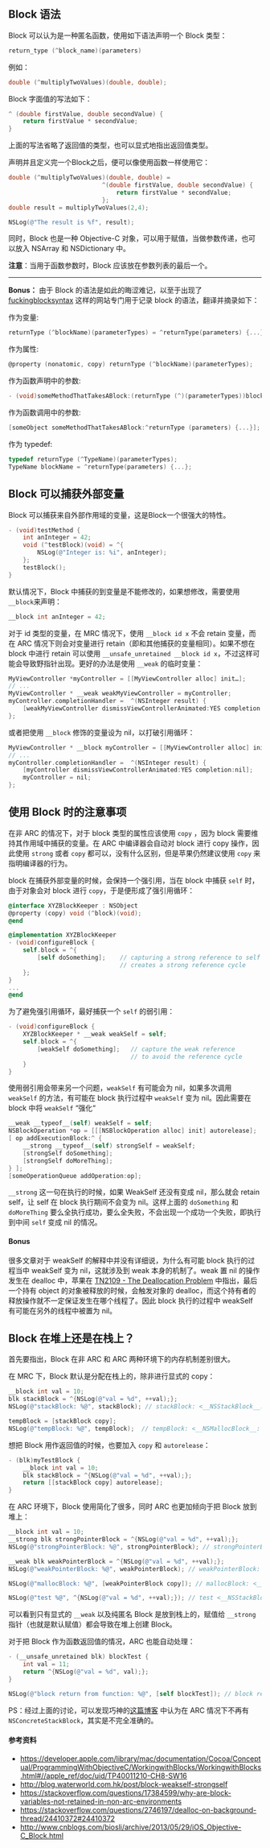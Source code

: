 ## Block 语法

Block 可以认为是一种匿名函数，使用如下语法声明一个 Block 类型：

```objectivec
return_type (^block_name)(parameters)
```

例如：

```objectivec
double (^multiplyTwoValues)(double, double);
```

Block 字面值的写法如下：

```objectivec
^ (double firstValue, double secondValue) {
    return firstValue * secondValue;
}
```

上面的写法省略了返回值的类型，也可以显式地指出返回值类型。

声明并且定义完一个Block之后，便可以像使用函数一样使用它：

```objectivec
double (^multiplyTwoValues)(double, double) =
                          ^(double firstValue, double secondValue) {
                              return firstValue * secondValue;
                          };
double result = multiplyTwoValues(2,4);

NSLog(@"The result is %f", result);
```

同时，Block 也是一种 Objective-C 对象，可以用于赋值，当做参数传递，也可以放入 NSArray 和 NSDictionary 中。

**注意**：当用于函数参数时，Block 应该放在参数列表的最后一个。

---


**Bonus：** 由于 Block 的语法是如此的晦涩难记，以至于出现了 [fuckingblocksyntax](http://fuckingblocksyntax.com/) 这样的网站专门用于记录 block 的语法，翻译并摘录如下：

作为变量:

```objectivec
returnType (^blockName)(parameterTypes) = ^returnType(parameters) {...};
```

作为属性:

```objectivec
@property (nonatomic, copy) returnType (^blockName)(parameterTypes);
```

作为函数声明中的参数:

```objective-c
- (void)someMethodThatTakesABlock:(returnType (^)(parameterTypes))blockName;
```

作为函数调用中的参数:

```objectivec
[someObject someMethodThatTakesABlock:^returnType (parameters) {...}];
```

作为 typedef:

```objectivec
typedef returnType (^TypeName)(parameterTypes);
TypeName blockName = ^returnType(parameters) {...};
```

## Block 可以捕获外部变量

Block 可以捕获来自外部作用域的变量，这是Block一个很强大的特性。

```objectivec
- (void)testMethod {
    int anInteger = 42;
    void (^testBlock)(void) = ^{
        NSLog(@"Integer is: %i", anInteger);
    };
    testBlock();
}
```


默认情况下，Block 中捕获的到变量是不能修改的，如果想修改，需要使用`__block`来声明：

```objectivec
__block int anInteger = 42;
```

对于 id 类型的变量，在 MRC 情况下，使用 `__block id x` 不会 retain 变量，而在 ARC 情况下则会对变量进行 retain（即和其他捕获的变量相同）。如果不想在 block 中进行 retain 可以使用
`__unsafe_unretained __block id x`，不过这样可能会导致野指针出现。更好的办法是使用 `__weak` 的临时变量：

```objectivec
MyViewController *myController = [[MyViewController alloc] init…];
// ...
MyViewController * __weak weakMyViewController = myController;
myController.completionHandler =  ^(NSInteger result) {
    [weakMyViewController dismissViewControllerAnimated:YES completion:nil];
};
```

或者把使用 `__block` 修饰的变量设为 nil，以打破引用循环：

```objectivec
MyViewController * __block myController = [[MyViewController alloc] init…];
// ...
myController.completionHandler =  ^(NSInteger result) {
    [myController dismissViewControllerAnimated:YES completion:nil];
    myController = nil;
};
```

## 使用 Block 时的注意事项

在非 ARC 的情况下，对于 block 类型的属性应该使用 `copy` ，因为 block 需要维持其作用域中捕获的变量。在 ARC 中编译器会自动对 block 进行 copy 操作，因此使用 `strong` 或者 `copy` 都可以，没有什么区别，但是苹果仍然建议使用 `copy` 来指明编译器的行为。

block 在捕获外部变量的时候，会保持一个强引用，当在 block 中捕获 `self` 时，由于对象会对 block 进行 `copy`，于是便形成了强引用循环：

```objectivec
@interface XYZBlockKeeper : NSObject
@property (copy) void (^block)(void);
@end
```

```objectivec
@implementation XYZBlockKeeper
- (void)configureBlock {
    self.block = ^{
        [self doSomething];    // capturing a strong reference to self
                               // creates a strong reference cycle
    };
}
...
@end
```

为了避免强引用循环，最好捕获一个 `self` 的弱引用：

```objectivec
- (void)configureBlock {
    XYZBlockKeeper * __weak weakSelf = self;
    self.block = ^{
        [weakSelf doSomething];   // capture the weak reference
                                  // to avoid the reference cycle
    }
}
```

使用弱引用会带来另一个问题，`weakSelf` 有可能会为 nil，如果多次调用 `weakSelf` 的方法，有可能在 block 执行过程中 `weakSelf` 变为 nil。因此需要在 block 中将 `weakSelf` “强化“

```objectivec
__weak __typeof__(self) weakSelf = self;
NSBlockOperation *op = [[[NSBlockOperation alloc] init] autorelease];
[ op addExecutionBlock:^ {
    __strong __typeof__(self) strongSelf = weakSelf;
    [strongSelf doSomething];
    [strongSelf doMoreThing];
} ];
[someOperationQueue addOperation:op];
```

`__strong` 这一句在执行的时候，如果 WeakSelf 还没有变成 nil，那么就会 retain self，让 self 在 block 执行期间不会变为 nil。这样上面的 `doSomething` 和 `doMoreThing` 要么全执行成功，要么全失败，不会出现一个成功一个失败，即执行到中间 `self` 变成 nil 的情况。

#### Bonus

很多文章对于 weakSelf 的解释中并没有详细说，为什么有可能 block 执行的过程当中 weakSelf 变为 nil，这就涉及到 weak 本身的机制了。weak 置 nil 的操作发生在 dealloc 中，苹果在 [TN2109 - The Deallocation Problem](https://developer.apple.com/library/content/technotes/tn2109/_index.html#//apple_ref/doc/uid/DTS40010274-CH1-SUBSECTION11) 中指出，最后一个持有 object 的对象被释放的时候，会触发对象的 dealloc，而这个持有者的释放操作就不一定保证发生在哪个线程了。因此 block 执行的过程中 weakSelf 有可能在另外的线程中被置为 nil。

## Block 在堆上还是在栈上？

首先要指出，Block 在非 ARC 和 ARC 两种环境下的内存机制差别很大。

在 MRC 下，Block 默认是分配在栈上的，除非进行显式的 copy：

```objectivec
__block int val = 10;
blk stackBlock = ^{NSLog(@"val = %d", ++val);};
NSLog(@"stackBlock: %@", stackBlock); // stackBlock: <__NSStackBlock__: 0xbfffdb28>

tempBlock = [stackBlock copy];
NSLog(@"tempBlock: %@", tempBlock);  // tempBlock: <__NSMallocBlock__: 0x756bf20>
```

想把 Block 用作返回值的时候，也要加入 `copy` 和 `autorelease`：

```objectivec
- (blk)myTestBlock {
    __block int val = 10;
    blk stackBlock = ^{NSLog(@"val = %d", ++val);};
    return [[stackBlock copy] autorelease];
}
```

在 ARC 环境下，Block 使用简化了很多，同时 ARC 也更加倾向于把 Block 放到堆上：

```objectivec
__block int val = 10;
__strong blk strongPointerBlock = ^{NSLog(@"val = %d", ++val);};
NSLog(@"strongPointerBlock: %@", strongPointerBlock); // strongPointerBlock: <__NSMallocBlock__: 0x7625120>

__weak blk weakPointerBlock = ^{NSLog(@"val = %d", ++val);};
NSLog(@"weakPointerBlock: %@", weakPointerBlock); // weakPointerBlock: <__NSStackBlock__: 0xbfffdb30>

NSLog(@"mallocBlock: %@", [weakPointerBlock copy]); // mallocBlock: <__NSMallocBlock__: 0x714ce60>

NSLog(@"test %@", ^{NSLog(@"val = %d", ++val);}); // test <__NSStackBlock__: 0xbfffdb18>
```

可以看到只有显式的 `__weak` 以及纯匿名 Block 是放到栈上的，赋值给 `__strong` 指针（也就是默认赋值）都会导致在堆上创建 Block。

对于把 Block 作为函数返回值的情况，ARC 也能自动处理：

```objectivec
- (__unsafe_unretained blk) blockTest {
    int val = 11;
    return ^{NSLog(@"val = %d", val);};
}

NSLog(@"block return from function: %@", [self blockTest]); // block return from function: <__NSMallocBlock__: 0x7685640>
```

PS：经过上面的讨论，可以发现巧神的[这篇博客](http://blog.devtang.com/2013/07/28/a-look-inside-blocks/) 中认为在 ARC 情况下不再有 `NSConcreteStackBlock`，其实是不完全准确的。

#### 参考资料

* https://developer.apple.com/library/mac/documentation/Cocoa/Conceptual/ProgrammingWithObjectiveC/WorkingwithBlocks/WorkingwithBlocks.html#//apple_ref/doc/uid/TP40011210-CH8-SW16
* http://blog.waterworld.com.hk/post/block-weakself-strongself
* https://stackoverflow.com/questions/17384599/why-are-block-variables-not-retained-in-non-arc-environments
* https://stackoverflow.com/questions/2746197/dealloc-on-background-thread/24410372#24410372
* http://www.cnblogs.com/biosli/archive/2013/05/29/iOS_Objective-C_Block.html


